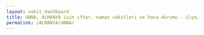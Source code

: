 ```yaml
---
layout: vakit_dashboard
title: UNNA, ALMANYA için iftar, namaz vakitleri ve hava durumu - ilçe/eyalet seç
permalink: /ALMANYA/UNNA/
---
```


<script type="text/javascript">
  var GLOBAL_COUNTRY = 'ALMANYA';
  var GLOBAL_CITY = 'UNNA';
  var GLOBAL_STATE = '';
  var lat = 72;
  var lon = 21;
</script>
